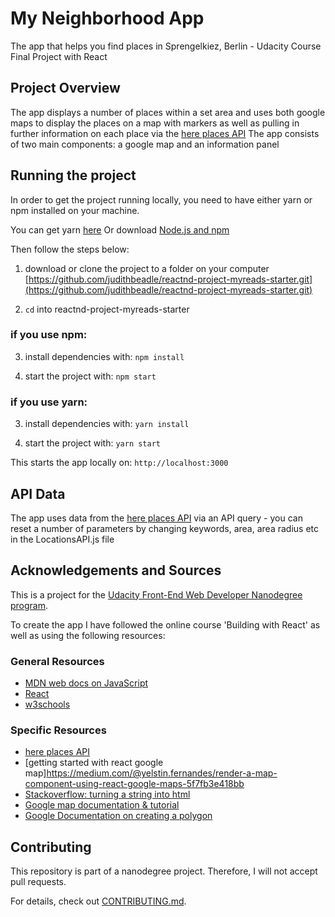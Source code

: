 # My Neighborhood App

The app that helps you find places in Sprengelkiez, Berlin - Udacity Course Final Project with React 


## Project Overview

The app displays a number of places within a set area and uses both google maps to display the places on a map with markers as well as pulling in further information on each place via the [here places API](https://places.cit.api.here.com/places/)
The app consists of two main components: a google map and an information panel


## Running the project

In order to get the project running locally, you need to have either yarn or npm installed on your machine.

You can get yarn [here](https://yarnpkg.com/en/docs/install#mac-stable)
Or download [Node.js and npm](https://nodejs.org/en/)


Then follow the steps below:

1. download or clone the project to a folder on your computer [https://github.com/judithbeadle/reactnd-project-myreads-starter.git](https://github.com/judithbeadle/reactnd-project-myreads-starter.git)

2. `cd` into reactnd-project-myreads-starter

### if you use npm:

3. install dependencies with: `npm install`

4. start the project with: `npm start`

### if you use yarn:

3. install dependencies with: `yarn install`

4. start the project with: `yarn start`

This starts the app locally on: `http://localhost:3000`


## API Data

The app uses data from the [here places API](https://places.cit.api.here.com/places/) via an API query - you can reset a number of parameters by changing keywords, area, area radius etc in the LocationsAPI.js file


## Acknowledgements and Sources

This is a project for the [Udacity Front-End Web Developer Nanodegree program](https://eu.udacity.com/course/front-end-web-developer-nanodegree--nd001).

To create the app I have followed the online course 'Building with React' as well as using the following resources:

### General Resources

* [MDN web docs on JavaScript](https://developer.mozilla.org/en-US/docs/Web/JavaScript)
* [React](https://reactjs.org/)
* [w3schools](https://www.w3schools.com/js/default.asp)

### Specific Resources

* [here places API](https://places.cit.api.here.com/places/)
* [getting started with react google map]https://medium.com/@yelstin.fernandes/render-a-map-component-using-react-google-maps-5f7fb3e418bb
* [Stackoverflow: turning a string into html](https://stackoverflow.com/questions/39758136/render-html-string-as-real-html-in-a-react-component)
* [Google map documentation & tutorial](https://developers.google.com/maps/documentation/javascript/tutorial)
* [Google Documentation on creating a polygon](https://developers.google.com/maps/documentation/javascript/examples/polygon-simple)


## Contributing

This repository is part of a nanodegree project. Therefore, I will not accept pull requests.

For details, check out [CONTRIBUTING.md](CONTRIBUTING.md).




